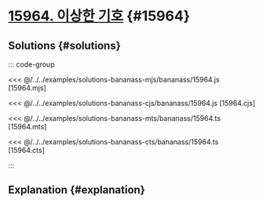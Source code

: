 # [15964. 이상한 기호](https://www.acmicpc.net/problem/15964) {#15964}

<!-- @include: @/shared/wip.en.md -->

## Solutions {#solutions}

::: code-group

<<< @/../../examples/solutions-bananass-mjs/bananass/15964.js [15964.mjs]

<<< @/../../examples/solutions-bananass-cjs/bananass/15964.js [15964.cjs]

<<< @/../../examples/solutions-bananass-mts/bananass/15964.ts [15964.mts]

<<< @/../../examples/solutions-bananass-cts/bananass/15964.ts [15964.cts]

:::

## Explanation {#explanation}
